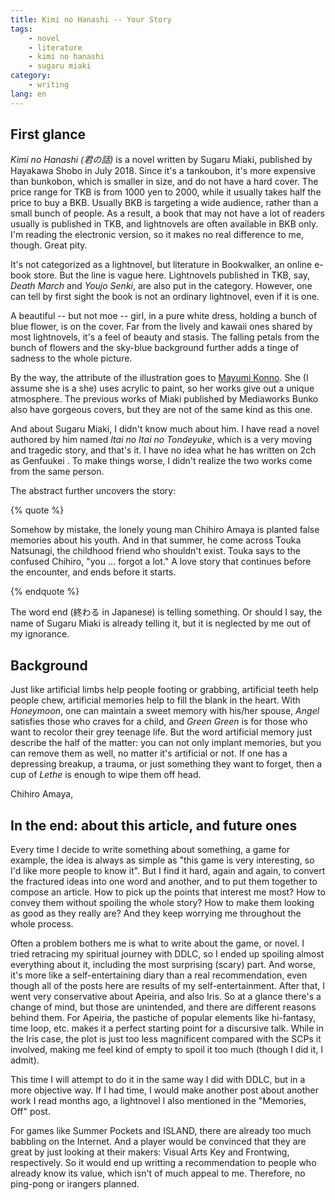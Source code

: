 ```yaml
---
title: Kimi no Hanashi -- Your Story
tags:
    - novel
    - literature
    - kimi no hanashi
    - sugaru miaki
category:
    - writing
lang: en
---
```


## First glance

*Kimi no Hanashi (君の話)* is a novel written by Sugaru Miaki, published by Hayakawa Shobo in July 2018. Since it's a tankoubon, it's more expensive than bunkobon, which is smaller in size, and do not have a hard cover. The price range for TKB is from 1000 yen to 2000, while it usually takes half the price to buy a BKB. Usually BKB is targeting a wide audience, rather than a small bunch of people. As a result, a book that may not have a lot of readers usually is published in TKB, and lightnovels are often available in BKB only. I'm reading the electronic version, so it makes no real difference to me, though. Great pity.

It's not categorized as a lightnovel, but literature in Bookwalker, an online e-book store. But the line is vague here. Lightnovels published in TKB, say, *Death March* and *Youjo Senki*, are also put in the category. However, one can tell by first sight the book is not an ordinary lightnovel, even if it is one.

A beautiful -- but not moe -- girl, in a pure white dress, holding a bunch of blue flower, is on the cover. Far from the lively and kawaii ones shared by most lightnovels, it's a feel of beauty and stasis. The falling petals from the bunch of flowers and the sky-blue background further adds a tinge of sadness to the whole picture.

By the way, the attribute of the illustration goes to [Mayumi Konno](https://www.mayumikonno.com/). She (I assume she is a she) uses acrylic to paint, so her works give out a unique atmosphere. The previous works of Miaki published by Mediaworks Bunko also have gorgeous covers, but they are not of the same kind as this one.

And about Sugaru Miaki, I didn't know much about him. I have read a novel authored by him named *Itai no Itai no Tondeyuke*, which is a very moving and tragedic story, and that's it. I have no idea what he has written on 2ch as Genfuukei . To make things worse, I didn't realize the two works come from the same person.

The abstract further uncovers the story:

{% quote %}

Somehow by mistake, the lonely young man Chihiro Amaya is planted false memories about his youth. And in that summer, he come across Touka Natsunagi, the childhood friend who shouldn't exist. Touka says to the confused Chihiro, "you ... forgot a lot." A love story that continues before the encounter, and ends before it starts.

{% endquote %}

The word end (終わる in Japanese) is telling something. Or should I say, the name of Sugaru Miaki is already telling it, but it is neglected by me out of my ignorance.

## Background

Just like artificial limbs help people footing or grabbing, artificial teeth help people chew, artificial memories help to fill the blank in the heart. With *Honeymoon*, one can maintain a sweet memory with his/her spouse, *Angel* satisfies those who craves for a child, and *Green Green* is for those who want to recolor their grey teenage life. But the word artificial memory just describe the half of the matter: you can not only implant memories, but you can remove them as well, no matter it's artificial or not. If one has a depressing breakup, a trauma, or just something they want to forget, then a cup of *Lethe* is enough to wipe them off head.

Chihiro Amaya, 

## In the end: about this article, and future ones

Every time I decide to write something about something, a game for example, the idea is always as simple as "this game is very interesting, so I'd like more people to know it". But I find it hard, again and again, to convert the fractured ideas into one word and another, and to put them together to compose an article. How to pick up the points that interest me most? How to convey them without spoiling the whole story? How to make them looking as good as they really are? And they keep worrying me throughout the whole process.

Often a problem bothers me is what to write about the game, or novel. I tried retracing my spiritual journey with DDLC, so I ended up spoiling almost everything about it, including the most surprising (scary) part. And worse, it's more like a self-entertaining diary than a real recommendation, even though all of the posts here are results of my self-entertainment. After that, I went very conservative about Apeiria, and also Iris. So at a glance there's a change of mind, but those are unintended, and there are different reasons behind them. For Apeiria, the pastiche of popular elements like hi-fantasy, time loop, etc. makes it a perfect starting point for a discursive talk. While in the Iris case, the plot is just too less magnificent compared with the SCPs it involved, making me feel kind of empty to spoil it too much (though I did it, I admit).

This time I will attempt to do it in the same way I did with DDLC, but in a more objective way. If I had time, I would make another post about another work I read months ago, a lightnovel I also mentioned in the "Memories, Off" post. 

For games like Summer Pockets and ISLAND, there are already too much babbling on the Internet. And a player would be convinced that they are great by just looking at their makers: Visual Arts Key and Frontwing, respectively. So it would end up writting a recommendation to people who already know its value, which isn't of much appeal to me. Therefore, no ping-pong or irangers planned.